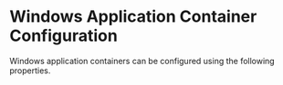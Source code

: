 # Windows Application Container Configuration

Windows application containers can be configured using the following properties.
